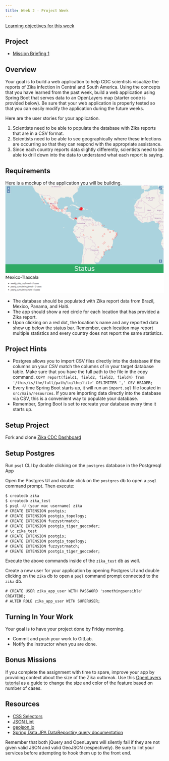 ```yaml
---
title: Week 2 - Project Week
---
```


[Learning objectives for this week](../../objectives/#week2)

## Project

- [Mission Briefing 1](../../materials/week02/Zika_Mission_Briefing--Mission1.pdf)

## Overview

Your goal is to build a web application to help CDC scientists visualize the reports of Zika infection in Central and South America. Using the concepts that you have learned from the past week, build a web application using Spring Boot that serves data to an OpenLayers map (starter code is provided below). Be sure that your web application is properly tested so that you can easily modify the application during the future weeks.

Here are the user stories for your application.

1. Scientists need to be able to populate the database with Zika reports that are in a CSV format.
2. Scientists need to be able to see geographically where these infections are occurring so that they can respond with the appropriate assistance.
3. Since each country reports data slightly differently, scientists need to be able to drill down into the data to understand what each report is saying.

## Requirements

Here is a mockup of the application you will be building.
![alt text](../../materials/week02/cdc_zika_dashboard.png "Zika CDC Dashboard")
 - The database should be populated with Zika report data from Brazil, Mexico, Panama, and Haiti.
 - The app should show a red circle for each location that has provided a Zika report.
 - Upon clicking on a red dot, the location's name and any reported data show up below the status bar. Remember, each location may report multiple statistics and every country does not report the same statistics. 

## Project Hints

- Postgres allows you to import CSV files directly into the database if the columns on your CSV match the columns of in your target database table. Make sure that you have the full path to the file in the copy command.
```COPY report(field1, field2, field3, field4) from '/this/is/the/full/path/to/the/file' DELIMITER ',' CSV HEADER;```
- Every time Spring Boot starts up, it will run an `import.sql` file located in `src/main/resources`. If you are importing data directly into the database via CSV, this is a convenient way to populate your database.
- Remember, Spring Boot is set to recreate your database every time it starts up.

## Setup Project

Fork and clone [Zika CDC Dashboard](https://gitlab.com/LaunchCodeTraining/zika-cdc-dashboard)

## Setup Postgres

Run `psql` CLI by double clicking on the `postgres` database in the Postgresql App

Open the Postgres UI and double click on the `postgres` db to open a `psql` command prompt.
Then execute:

```nohighlight
$ createdb zika
$ createdb zika_test
$ psql -U (your mac username) zika
# CREATE EXTENSION postgis;
# CREATE EXTENSION postgis_topology;
# CREATE EXTENSION fuzzystrmatch;
# CREATE EXTENSION postgis_tiger_geocoder;
# \c zika_test
# CREATE EXTENSION postgis;
# CREATE EXTENSION postgis_topology;
# CREATE EXTENSION fuzzystrmatch;
# CREATE EXTENSION postgis_tiger_geocoder;
```

Execute the above commands inside of the `zika_test` db as well.

Create a new user for your application by opening Postgres UI and double clicking on the `zika` db to open a `psql` command prompt connected to the `zika` db.

```nohighlight
# CREATE USER zika_app_user WITH PASSWORD 'somethingsensible' CREATEDB;
# ALTER ROLE zika_app_user WITH SUPERUSER;
```

## Turning In Your Work

 Your goal is to have your project done by Friday morning.

 - Commit and push your work to GitLab.
 - Notify the instructor when you are done. 

## Bonus Missions

If you complete the assignment with time to spare, improve your app by providing context about the size of the Zika outbreak. Use this [OpenLayers tutorial](https://openlayers.org/en/latest/examples/kml-earthquakes.html) as a guide to change the size and color of the feature based on number of cases.

## Resources

- [CSS Selectors](https://www.w3schools.com/cssref/css_selectors.asp)
- [JSON Lint](https://jsonlint.com/)
- [geojson.io](http://geojson.io/#map=2/20.0/0.0)
- [Spring Data JPA DataRepostiry query documentation](https://docs.spring.io/spring-data/jpa/docs/1.5.0.RELEASE/reference/html/jpa.repositories.html)

<aside class="aside-note" markdown="1">
Remember that both jQuery and OpenLayers will silently fail if they are not given valid JSON and valid GeoJSON (respectively). Be sure to lint your services before attempting to hook them up to the front end.
</aside>
